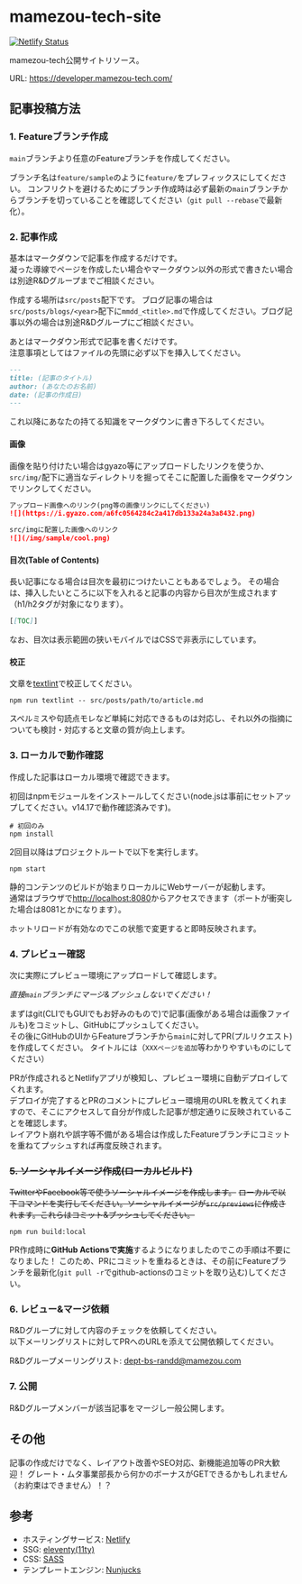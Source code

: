 # mamezou-tech-site

[![Netlify Status](https://api.netlify.com/api/v1/badges/585ee948-cb8f-4598-a37f-e6304bfee394/deploy-status)](https://app.netlify.com/sites/peaceful-bassi-80a807/deploys)

mamezou-tech公開サイトリソース。

URL: <https://developer.mamezou-tech.com/>

## 記事投稿方法

### 1. Featureブランチ作成

`main`ブランチより任意のFeatureブランチを作成してください。

ブランチ名は`feature/sample`のように`feature/`をプレフィックスにしてください。
コンフリクトを避けるためにブランチ作成時は必ず最新の`main`ブランチからブランチを切っていることを確認してください（`git pull --rebase`で最新化）。

### 2. 記事作成

基本はマークダウンで記事を作成するだけです。  
凝った導線でページを作成したい場合やマークダウン以外の形式で書きたい場合は別途R&Dグループまでご相談ください。

作成する場所は`src/posts`配下です。
ブログ記事の場合は`src/posts/blogs/<year>`配下に`mmdd_<title>.md`で作成してください。ブログ記事以外の場合は別途R&Dグループにご相談ください。

あとはマークダウン形式で記事を書くだけです。  
注意事項としてはファイルの先頭に必ず以下を挿入してください。

```markdown
---
title: (記事のタイトル)
author: (あなたのお名前)
date: (記事の作成日)
---
```

これ以降にあなたの持てる知識をマークダウンに書き下ろしてください。

#### 画像
画像を貼り付けたい場合はgyazo等にアップロードしたリンクを使うか、`src/img/`配下に適当なディレクトリを掘ってそこに配置した画像をマークダウンでリンクしてください。

```markdown
アップロード画像へのリンク(png等の画像リンクにしてください)
![](https://i.gyazo.com/a6fc0564284c2a417db133a24a3a8432.png)

src/imgに配置した画像へのリンク
![](/img/sample/cool.png)
```

#### 目次(Table of Contents)
長い記事になる場合は目次を最初につけたいこともあるでしょう。
その場合は、挿入したいところに以下を入れると記事の内容から目次が生成されます（h1/h2タグが対象になります）。

```markdown
[[TOC]]
```

なお、目次は表示範囲の狭いモバイルではCSSで非表示にしています。

#### 校正
文章を[textlint](https://github.com/textlint/textlint)で校正してください。

```shell
npm run textlint -- src/posts/path/to/article.md
```

スペルミスや句読点モレなど単純に対応できるものは対応し、それ以外の指摘についても検討・対応すると文章の質が向上します。

### 3. ローカルで動作確認

作成した記事はローカル環境で確認できます。

初回はnpmモジュールをインストールしてください(node.jsは事前にセットアップしてください。v14.17で動作確認済みです)。

```shell
# 初回のみ
npm install
```

2回目以降はプロジェクトルートで以下を実行します。

```shell
npm start
```

静的コンテンツのビルドが始まりローカルにWebサーバーが起動します。  
通常はブラウザで<http://localhost:8080>からアクセスできます（ポートが衝突した場合は8081とかになります）。

ホットリロードが有効なのでこの状態で変更すると即時反映されます。


### 4. プレビュー確認

次に実際にプレビュー環境にアップロードして確認します。

*直接`main`ブランチにマージ&プッシュしないでください！*

まずはgit(CLIでもGUIでもお好みのもので)で記事(画像がある場合は画像ファイルも)をコミットし、GitHubにプッシュしてください。  
その後にGitHubのUIからFeatureブランチから`main`に対してPR(プルリクエスト)を作成してください。
タイトルには（`XXXページを追加`等わかりやすいものにしてください）

PRが作成されるとNetlifyアプリが検知し、プレビュー環境に自動デプロイしてくれます。  
デプロイが完了するとPRのコメントにプレビュー環境用のURLを教えてくれますので、そこにアクセスして自分が作成した記事が想定通りに反映されていることを確認します。  
レイアウト崩れや誤字等不備がある場合は作成したFeatureブランチにコミットを重ねてプッシュすれば再度反映されます。

### ~~5. ソーシャルイメージ作成(ローカルビルド)~~

~~TwitterやFacebook等で使うソーシャルイメージを作成します。~~
~~ローカルで以下コマンドを実行してください。ソーシャルイメージが`src/previews`に作成されます。これらはコミット&プッシュしてください。~~

```shell
npm run build:local
```

PR作成時に**GitHub Actionsで実施**するようになりましたのでこの手順は不要になりました！
このため、PRにコミットを重ねるときは、その前にFeatureブランチを最新化(`git pull -r`でgithub-actionsのコミットを取り込む)してください。

### 6. レビュー&マージ依頼

R&Dグループに対して内容のチェックを依頼してください。  
以下メーリングリストに対してPRへのURLを添えて公開依頼してください。

R&Dグループメーリングリスト: <dept-bs-randd@mamezou.com>

### 7. 公開

R&Dグループメンバーが該当記事をマージし一般公開します。  

## その他

記事の作成だけでなく、レイアウト改善やSEO対応、新機能追加等のPR大歓迎！
グレート・ムタ事業部長から何かのボーナスがGETできるかもしれません（お約束はできません）！？

## 参考

- ホスティングサービス: [Netlify](https://www.netlify.com/)
- SSG: [eleventy(11ty)](https://www.11ty.dev/)
- CSS: [SASS](https://sass-lang.com/)
- テンプレートエンジン: [Nunjucks](https://mozilla.github.io/nunjucks/)
